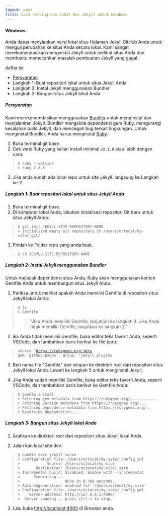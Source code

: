 ```yaml
---
layout: post
title: Cara setting dan Lokal Dev Jekyll untuk Windows
---
```


#### Windows
Anda dapat menyiapkan versi lokal situs Halaman Jekyll GitHub Anda untuk menguji perubahan ke situs Anda secara lokal. Kami sangat merekomendasikan menginstal Jekyll untuk melihat situs Anda dan membantu memecahkan masalah pembuatan Jekyll yang gagal.

daftar isi:
- [Persyaratan](#Persyaratan)
- Langkah 1: Buat repositori lokal untuk situs Jekyll Anda
- Langkah 2: Instal Jekyll menggunakan Bundler
- Langkah 3: Bangun situs Jekyll lokal Anda


##### Persyaratan

Kami merekomendasikan menggunakan [Bundler](http://bundler.io/) untuk menginstal dan menjalankan Jekyll. Bundler mengelola dependensi gem Ruby, mengurangi kesalahan build Jekyll, dan mencegah bug terkait lingkungan. Untuk menginstal Bundler, Anda harus menginstal [Ruby](https://www.ruby-lang.org/).

1. Buka terminal git base.
2. Cek versi Ruby yang kalian install minimal `v2.1.0` atau lebih dengan cara:
> `$ ruby --version`<br>
> `> ruby 2.X.X`
3. Jika anda sudah ada local repo untuk site Jekyll. langsung ke Langkah ke-2.

##### Langkah 1: Buat repositori lokal untuk situs Jekyll Anda

1. Buka terminal git base.
2. Di komputer lokal Anda, lakukan inisialisasi repositori Git baru untuk situs Jekyll Anda:
> `$ git init JEKYLL-SITE-REPOSITORY-NAME`<br>
> `> Initialized empty Git repository in /Users/octocat/my-site/.git/`
3. Pindah ke Folder repo yang anda buat.
> `$ cd JEKYLL-SITE-REPOSITORY-NAME`

##### Langkah 2: Instal Jekyll menggunakan Bundler

Untuk melacak dependensi situs Anda, Ruby akan menggunakan konten Gemfile Anda untuk membangun situs Jekyll Anda.

1. Periksa untuk melihat apakah Anda memiliki Gemfile di repositori situs Jekyll lokal Anda:
>`$ ls`<br>
>`> Gemfile`<br>
>>"Jika Anda memiliki Gemfile, lanjutkan ke langkah 4. Jika Anda tidak memiliki Gemfile, lanjutkan ke langkah 2."

2. ika Anda tidak memiliki Gemfile, buka editor teks favorit Anda, seperti VSCode, dan tambahkan baris berikut ke file baru:
><code>source 'https://rubygems.org'<br>
gem 'github-pages', group: :jekyll_plugins</code>

3. Beri nama file "Gemfile" dan simpan ke direktori root dari repositori situs Jekyll lokal Anda. Lewati ke langkah 5 untuk menginstal Jekyll.

4. Jika Anda sudah memiliki Gemfile, buka editor teks favorit Anda, seperti VSCode, dan tambahkan baris berikut ke Gemfile Anda:
>`$ bundle install`<br>
`> Fetching gem metadata from https://rubygems.org/............`<br>
`> Fetching version metadata from https://rubygems.org/...`<br>
`> Fetching dependency metadata from https://rubygems.org/..`<br>
`> Resolving dependencies...`

##### Langkah 3: Bangun situs Jekyll lokal Anda

1. Arahkan ke direktori root dari repositori situs Jekyll lokal Anda.

2. Jalan kan local site dev:
>`$ bundle exec jekyll serve`<br>
>`> Configuration file: /Users/octocat/my-site/_config.yml`<br>
>`>            Source: /Users/octocat/my-site`<br>
>`>       Destination: /Users/octocat/my-site/_site`<br>
>`> Incremental build: disabled. Enable with --incremental`<br>
>`>      Generating...`<br>
>`>                    done in 0.309 seconds.`<br>
>`> Auto-regeneration: enabled for '/Users/octocat/my-site'`<br>
>`> Configuration file: /Users/octocat/my-site/_config.yml`<br>
>`>    Server address: http://127.0.0.1:4000/`<br>
>`>  Server running... press ctrl-c to stop.`<br>

3. Lalu buka [http://localhost:4000](http://localhost:4000) di Browser anda.